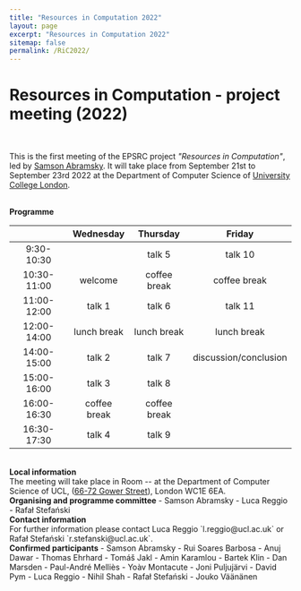 ```yaml
---
title: "Resources in Computation 2022"
layout: page
excerpt: "Resources in Computation 2022"
sitemap: false
permalink: /RiC2022/
---
```


# Resources in Computation - project meeting (2022)

<br>

This is the first meeting of the EPSRC project _"Resources in Computation"_, led by [Samson Abramsky](http://www0.cs.ucl.ac.uk/people/S.Abramsky.html). It will take place from September 21st to September 23rd 2022 at the Department of Computer Science of [University College London](https://www.ucl.ac.uk/).

<br>
<b>Programme</b> <br />

|&nbsp; &nbsp;| **Wednesday** | **Thursday** | **Friday**            |
|:-----------:|:-------------:|:------------:|:---------------------:|
| 9:30-10:30  |               | talk 5       | talk 10               |
| 10:30-11:00 | welcome       | coffee break | coffee break          |
| 11:00-12:00 | talk 1        | talk 6       | talk 11               |
| 12:00-14:00 | lunch break   | lunch break  | lunch break           |
| 14:00-15:00 | talk 2        | talk 7       | discussion/conclusion |
| 15:00-16:00 | talk 3        | talk 8       |                       |
| 16:00-16:30 | coffee break  | coffee break |                       |
| 16:30-17:30 | talk 4        | talk 9       |                       |


<br>
<b>Local information</b> <br /> The meeting will take place in Room -- at the Department of Computer Science of UCL, (<a href="http://www.ucl.ac.uk/maps/66-72-gower-street">66-72 Gower Street</a>), London WC1E 6EA. 

<br>
<b>Organising and programme committee</b>
- Samson Abramsky
- Luca Reggio
- Rafał Stefański

<br>
<b>Contact information</b> <br /> For further information please contact Luca Reggio `l.reggio@ucl.ac.uk` or Rafał Stefański `r.stefanski@ucl.ac.uk`.

<br>
<b>Confirmed participants</b>
- Samson Abramsky
- Rui Soares Barbosa
- Anuj Dawar
- Thomas Ehrhard
- Tomáš Jakl
- Amin Karamlou
- Bartek Klin
- Dan Marsden
- Paul-André Melliès
- Yoàv Montacute
- Joni Puljujärvi
- David Pym
- Luca Reggio
- Nihil Shah
- Rafał Stefański
- Jouko Väänänen




<br>